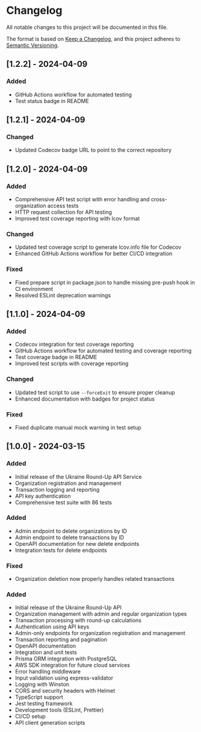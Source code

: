 # Changelog

All notable changes to this project will be documented in this file.

The format is based on [Keep a Changelog](https://keepachangelog.com/en/1.0.0/),
and this project adheres to [Semantic Versioning](https://semver.org/spec/v2.0.0.html).

## [1.2.2] - 2024-04-09

### Added
- GitHub Actions workflow for automated testing
- Test status badge in README

## [1.2.1] - 2024-04-09

### Changed
- Updated Codecov badge URL to point to the correct repository

## [1.2.0] - 2024-04-09

### Added
- Comprehensive API test script with error handling and cross-organization access tests
- HTTP request collection for API testing
- Improved test coverage reporting with lcov format

### Changed
- Updated test coverage script to generate lcov.info file for Codecov
- Enhanced GitHub Actions workflow for better CI/CD integration

### Fixed
- Fixed prepare script in package.json to handle missing pre-push hook in CI environment
- Resolved ESLint deprecation warnings

## [1.1.0] - 2024-04-09

### Added
- Codecov integration for test coverage reporting
- GitHub Actions workflow for automated testing and coverage reporting
- Test coverage badge in README
- Improved test scripts with coverage reporting

### Changed
- Updated test script to use `--forceExit` to ensure proper cleanup
- Enhanced documentation with badges for project status

### Fixed
- Fixed duplicate manual mock warning in test setup

## [1.0.0] - 2024-03-15

### Added
- Initial release of the Ukraine Round-Up API Service
- Organization registration and management
- Transaction logging and reporting
- API key authentication
- Comprehensive test suite with 86 tests

### Added
- Admin endpoint to delete organizations by ID
- Admin endpoint to delete transactions by ID
- OpenAPI documentation for new delete endpoints
- Integration tests for delete endpoints

### Fixed
- Organization deletion now properly handles related transactions

### Added
- Initial release of the Ukraine Round-Up API
- Organization management with admin and regular organization types
- Transaction processing with round-up calculations
- Authentication using API keys
- Admin-only endpoints for organization registration and management
- Transaction reporting and pagination
- OpenAPI documentation
- Integration and unit tests
- Prisma ORM integration with PostgreSQL
- AWS SDK integration for future cloud services
- Error handling middleware
- Input validation using express-validator
- Logging with Winston
- CORS and security headers with Helmet
- TypeScript support
- Jest testing framework
- Development tools (ESLint, Prettier)
- CI/CD setup
- API client generation scripts 